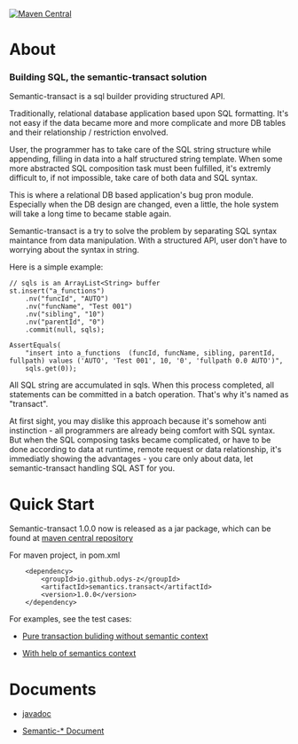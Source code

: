 [![Maven Central](https://maven-badges.herokuapp.com/maven-central/io.github.odys-z/semantic.transact/badge.svg)](https://search.maven.org/artifact/io.github.odys-z/semantics.transact)

# About

### Building SQL, the semantic-transact solution

Semantic-transact is a sql builder providing structured API.

Traditionally, relational database application based upon SQL formatting.
It's not easy if the data became more and more complicate and more DB tables and their relationship /
restriction envolved.

User, the programmer has to take care of the SQL string structure while appending, filling in data
into a half structured string template. When some more abstracted SQL composition task must been
fulfilled, it's extremly difficult to, if not impossible, take care of both data and SQL syntax.

This is where a relational DB based application's bug pron module. Especially when the DB design are changed,
even a little, the hole system will take a long time to became stable again.

Semantic-transact is a try to solve the problem by separating SQL syntax maintance from data manipulation.
With a structured API, user don't have to worrying about the syntax in string.

Here is a simple example:

    // sqls is an ArrayList<String> buffer
    st.insert("a_functions")
        .nv("funcId", "AUTO")
        .nv("funcName", "Test 001")
        .nv("sibling", "10")
        .nv("parentId", "0")
        .commit(null, sqls);

    AssertEquals(
        "insert into a_functions  (funcId, funcName, sibling, parentId, fullpath) values ('AUTO', 'Test 001', 10, '0', 'fullpath 0.0 AUTO')",
        sqls.get(0));

All SQL string are accumulated in sqls. When this process completed, all statements
can be committed in a batch operation. That's why it's named as "transact".

At first sight, you may dislike this approach because it's somehow anti instinction - all
programmers are already being comfort with SQL syntax. But when the SQL composing
tasks became complicated, or have to be done according to data at runtime, remote
request or data relationship, it's immediatly showing the advantages - you care
only about data, let semantic-transact handling SQL AST for you.

# Quick Start

Semantic-transact 1.0.0 now is released as a jar package, which can be found at
[maven central repository](https://search.maven.org/artifact/io.github.odys-z/semantics.transact)

For maven project, in pom.xml
~~~
    <dependency>
        <groupId>io.github.odys-z</groupId>
        <artifactId>semantics.transact</artifactId>
        <version>1.0.0</version>
    </dependency>
~~~

For examples, see the test cases:

- [Pure transaction buliding without semantic context](https://github.com/odys-z/semantic-transact/blob/master/semantic.transact/src/test/java/io/odysz/transact/sql/TestTransc.java)

- [With help of semantics context](https://github.com/odys-z/semantic-transact/blob/master/semantic.transact/src/test/java/io/odysz/semantics/SemanticsTest.java)

# Documents

- [javadoc](https://odys-z.github.io/javadoc/semantic.transact/index.html)

- [Semantic-* Document](https://odys-z.github.io)
